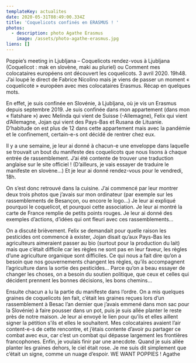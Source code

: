 ```yaml
---
templateKey: actualites
date: 2020-05-31T08:49:00.334Z
title: 'Coquelicots confinés en ERASMUS ! '
photos:
  - description: photo Agathe Erasmus
    image: /assets/photo-agathe-erasmus.jpg
liens: []
---
```

Poppie’s meeting in Ljubljana – Coquelicots rendez-vous à Ljubljana (Coquelicot : mak en slovène, maki au pluriel) ou Comment mes colocataires européens ont découvert les coquelicots. 
3 avril 2020. 19h48.
 J’ai loupé le direct de Fabrice Nicolino mais je viens de passer un moment « coquelicoté » européen avec mes colocataires Erasmus. Récap en quelques mots. 

En effet, je suis confinée en Slovénie, à Ljubljana, où je vis un Erasmus depuis septembre 2019. Je suis confinée  dans mon appartement (dans mon « flatshare ») avec Melinda qui vient de Suisse (-Allemagne), Felix qui vient d’Allemagne, Jojan qui vient des Pays-Bas et Rusana de Lituanie. D’habitude on est plus de 12 dans cette appartement mais avec la pandémie et le confinement, certain-e-s ont décidé de rentrer chez eux. 

Il y a une semaine, je leur ai donné à chacun-e une enveloppe dans laquelle se trouvait un bout du manifeste des coquelicots que nous lisons à chaque entrée de rassemblement. J’ai été contente de trouver une traduction anglaise sur le site officiel ! (D’ailleurs, je vais essayer de traduire le manifeste en slovène…) Et je leur ai donné rendez-vous pour le vendredi, 18h.   

On s’est donc retrouvé dans la cuisine.
 J’ai commencé par leur montrer deux trois photos que j’avais sur mon ordinateur (par exemple sur les rassemblements de Besançon, ou encore le logo…) Je leur ai expliqué pourquoi le coquelicot, et pourquoi cette association. Je leur ai montré la carte de France remplie de petits points rouges. Je leur ai donné des exemples d’actions, d’idées qui ont fleuri avec ces rassemblements… 

On a discuté brièvement.
Felix se demandait pour quelle raison les pesticides ont commencé à exister, Jojan  disait qu’aux Pays-Bas les agriculteurs aimeraient passer au bio (surtout pour la production du lait) mais que c’était difficile car les règles ne sont pas en leur faveur, les règles d’une agriculture organique sont difficiles. Ce qui nous a fait dire qu’on a besoin que nos gouvernements changent les règles, qu’ils accompagnent l’agriculture dans la sortie des pesticides… Parce qu’on a beau essayer de changer les choses, on a besoin du soutien politique, que ceux et celles qui décident prennent les  bonnes décisions, les bons chemins…

Ensuite chacun a lu la partie du manifeste dans l’ordre. On a mis quelques graines  de coquelicots (en fait, c’était les graines reçues lors d’un rassemblement à Besac l’an dernier que j’avais emmené dans mon sac pour la Slovénie) à faire pousser dans un pot, puis je suis allée planter le reste près de notre maison. Je leur ai envoyé le lien pour qu’ils et elles aillent signer la pétition s’ils et elles le souhaitent. Mes colocataires  avaient l’air content-e-s de cette rencontre, et j’étais contente d’avoir pu partager ce combat avec eux, car c’est un combat qui dépasse largement les frontières francophones. 
Enfin, je voulais finir par une anecdote. Quand je suis allée planter les graines dehors, le ciel était rose. Je me suis dit simplement que c’était un signe, comme un nuage d’espoir. 
WE WANT POPPIES !
Agathe 
